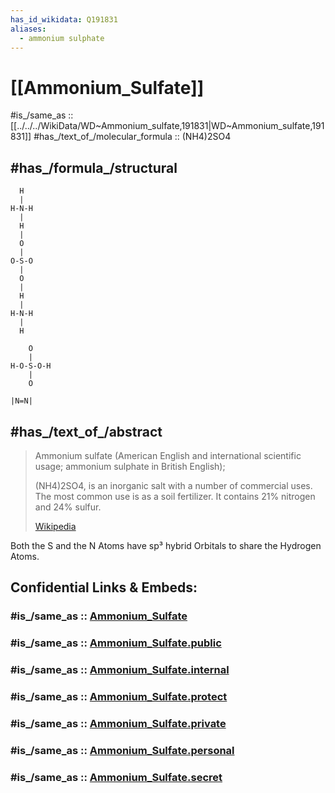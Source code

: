 ```yaml
---
has_id_wikidata: Q191831
aliases:
  - ammonium sulphate
---
```


# [[Ammonium_Sulfate]] 

#is_/same_as :: [[../../../WikiData/WD~Ammonium_sulfate,191831|WD~Ammonium_sulfate,191831]] 
#has_/text_of_/molecular_formula :: (NH4)2SO4 
## #has_/formula_/structural 

```
  H
  |
H-N-H
  |
  H
  |
  O
  |
O-S-O
  |
  O
  |
  H
  |
H-N-H
  |
  H

    O
    |
H-O-S-O-H
    |
    O

|N=N|

```

## #has_/text_of_/abstract 

> Ammonium sulfate (American English and international scientific usage; 
> ammonium sulphate in British English); 
> 
> (NH4)2SO4, is an inorganic salt with a number of commercial uses. 
> The most common use is as a soil fertilizer. It contains 21% nitrogen and 24% sulfur.
> 
> [Wikipedia](https://en.wikipedia.org/wiki/Ammonium%20sulfate) 

Both the S and the N Atoms have sp³ hybrid Orbitals to share the Hydrogen Atoms.


## Confidential Links & Embeds: 

### #is_/same_as :: [Ammonium_Sulfate](Ammonium_Sulfate.md) 

### #is_/same_as :: [Ammonium_Sulfate.public](/_public/Chemistry/inOrganic/Ammonia/Ammonium_Sulfate.public.md) 

### #is_/same_as :: [Ammonium_Sulfate.internal](/_internal/Chemistry/inOrganic/Ammonia/Ammonium_Sulfate.internal.md) 

### #is_/same_as :: [Ammonium_Sulfate.protect](/_protect/Chemistry/inOrganic/Ammonia/Ammonium_Sulfate.protect.md) 

### #is_/same_as :: [Ammonium_Sulfate.private](/_private/Chemistry/inOrganic/Ammonia/Ammonium_Sulfate.private.md) 

### #is_/same_as :: [Ammonium_Sulfate.personal](/_personal/Chemistry/inOrganic/Ammonia/Ammonium_Sulfate.personal.md) 

### #is_/same_as :: [Ammonium_Sulfate.secret](/_secret/Chemistry/inOrganic/Ammonia/Ammonium_Sulfate.secret.md)

